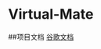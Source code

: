 # Virtual-Mate

##项目文档 [谷歌文档](https://drive.google.com/file/d/1VYs0cqQfk-q3KPcK988Z0JtSJeJZBhPw/view?usp=sharing)
